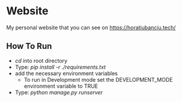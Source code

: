 # Website
My personal website that you can see on https://horatiubanciu.tech/

## How To Run
  - _cd_ into root directory
  - Type: _pip install -r ./requirements.txt_
  - add the necessary environment variables
    - To run in Development mode set the DEVELOPMENT_MODE environment variable to TRUE
  - Type: _python manage.py runserver_
  
